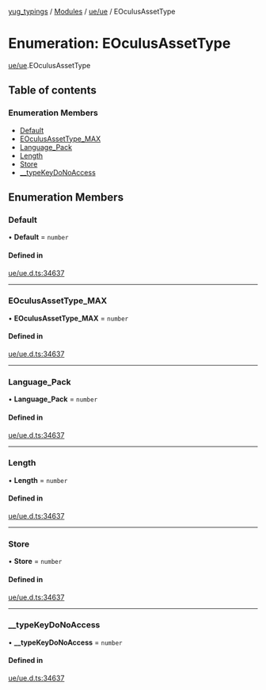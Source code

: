 [yug_typings](../README.md) / [Modules](../modules.md) / [ue/ue](../modules/ue_ue.md) / EOculusAssetType

# Enumeration: EOculusAssetType

[ue/ue](../modules/ue_ue.md).EOculusAssetType

## Table of contents

### Enumeration Members

- [Default](ue_ue.EOculusAssetType.md#default)
- [EOculusAssetType\_MAX](ue_ue.EOculusAssetType.md#eoculusassettype_max)
- [Language\_Pack](ue_ue.EOculusAssetType.md#language_pack)
- [Length](ue_ue.EOculusAssetType.md#length)
- [Store](ue_ue.EOculusAssetType.md#store)
- [\_\_typeKeyDoNoAccess](ue_ue.EOculusAssetType.md#__typekeydonoaccess)

## Enumeration Members

### Default

• **Default** = `number`

#### Defined in

[ue/ue.d.ts:34637](https://github.com/YugMetaverse/yug_typings/blob/b7d9b19/ue/ue.d.ts#L34637)

___

### EOculusAssetType\_MAX

• **EOculusAssetType\_MAX** = `number`

#### Defined in

[ue/ue.d.ts:34637](https://github.com/YugMetaverse/yug_typings/blob/b7d9b19/ue/ue.d.ts#L34637)

___

### Language\_Pack

• **Language\_Pack** = `number`

#### Defined in

[ue/ue.d.ts:34637](https://github.com/YugMetaverse/yug_typings/blob/b7d9b19/ue/ue.d.ts#L34637)

___

### Length

• **Length** = `number`

#### Defined in

[ue/ue.d.ts:34637](https://github.com/YugMetaverse/yug_typings/blob/b7d9b19/ue/ue.d.ts#L34637)

___

### Store

• **Store** = `number`

#### Defined in

[ue/ue.d.ts:34637](https://github.com/YugMetaverse/yug_typings/blob/b7d9b19/ue/ue.d.ts#L34637)

___

### \_\_typeKeyDoNoAccess

• **\_\_typeKeyDoNoAccess** = `number`

#### Defined in

[ue/ue.d.ts:34637](https://github.com/YugMetaverse/yug_typings/blob/b7d9b19/ue/ue.d.ts#L34637)

